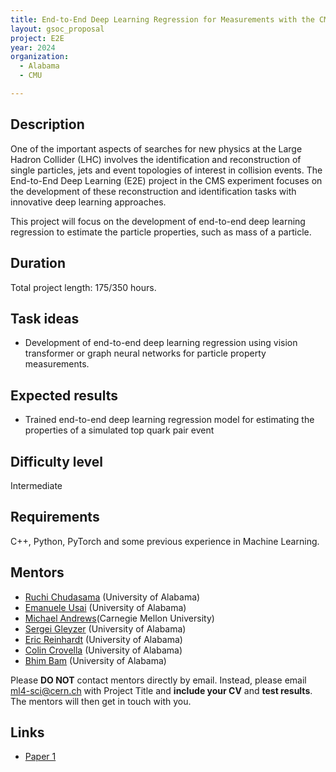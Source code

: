 ```yaml
---
title: End-to-End Deep Learning Regression for Measurements with the CMS Experiment
layout: gsoc_proposal
project: E2E
year: 2024
organization:
  - Alabama
  - CMU

---
```


## Description

One of the important aspects of searches for new physics at the Large Hadron Collider (LHC) involves the identification and reconstruction of single particles, jets and event topologies of interest in collision events. The End-to-End Deep Learning (E2E) project in the CMS experiment focuses on the development of these reconstruction and identification tasks with innovative deep learning approaches.

This project will focus on the development of end-to-end deep learning regression to estimate the particle properties, such as mass of a particle. 


## Duration

Total project length: 175/350 hours.

## Task ideas
 * Development of end-to-end deep learning regression using vision transformer or graph neural networks for particle property measurements.




## Expected results
 * Trained end-to-end deep learning regression model for estimating the properties of a simulated top quark pair event



## Difficulty level
Intermediate

## Requirements
C++, Python, PyTorch and some previous experience in Machine Learning.

<!-- ## Test
Please use [this link](https://docs.google.com/document/d/1lWTSASnVICm_4Zof7wr6_LkS24P_Z8TR1px_tctemQI/edit) to access the test for this project. -->

## Mentors
  * [Ruchi Chudasama](mailto:ml4-sci@cern.ch) (University of Alabama)
  * [Emanuele Usai](mailto:ml4-sci@cern.ch) (University of Alabama)
  * [Michael Andrews](mailto:ml4-sci@cern.ch)(Carnegie Mellon University)
  * [Sergei Gleyzer](mailto:ml4-sci@cern.ch) (University of Alabama)
  * [Eric Reinhardt](mailto:ml4-sci@cern.ch) (University of Alabama)
  * [Colin Crovella](mailto:ml4-sci@cern.ch) (University of Alabama)
  * [Bhim Bam](mailto:ml4-sci@cern.ch) (University of Alabama)


Please **DO NOT** contact mentors directly by email. Instead, please email [ml4-sci@cern.ch](mailto:ml4-sci@cern.ch) with Project Title and **include your CV** and **test results**. The mentors will then get in touch with you.

## Links
  * [Paper 1](https://arxiv.org/abs/2204.12313)

